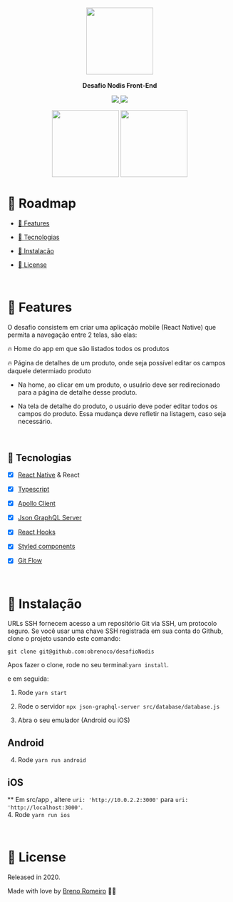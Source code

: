 <h3 align="center">
  <img src="https://i.imgur.com/EZVI01c.png" width="150px"/>
</h3> 
<p align="center"><strong> Desafio Nodis Front-End</strong></p>

<p  align="center">
  <a  href="">
  <img  src="https://img.shields.io/github/stars/obrenoco/desafioNodis"/>
  </a>
  <img  src="https://img.shields.io/github/forks/obrenoco/desafioNodis"/>
  </>
</p>

<p align="center">
  <img src ="https://media.giphy.com/media/pU5bBW7txXipUunqSI/giphy.gif" width="150px"  />
  <img src ="https://media.giphy.com/media/7yVOqwPqTxEyBAjZ3j/giphy.gif" width="150px"  />
</p>


# :pushpin: Roadmap

* [:rocket: Features](#rocket-features)

* [:robot: Tecnologias](#robot-tecnologias)

* [:construction_worker: Instalação](#construction_worker-instalação)

* [:closed_book: License](#closed_book-license)


<br />

# :rocket: Features
O desafio consistem em criar uma aplicação mobile (React Native) que permita a navegação entre 2 telas, são elas:
<br />
<p>🔥 Home do app em que são listados todos os produtos</p>
<p>🔥 Página de detalhes de um produto, onde seja possível editar os campos daquele determiado produto</p>

- Na home, ao clicar em um produto, o usuário deve ser redirecionado para a página de detalhe desse produto.

- Na tela de detalhe do produto, o usuário deve poder editar todos os campos do produto. Essa mudança deve refletir na listagem, caso seja necessário.

<br />

## :robot: Tecnologias

- [x] [React Native](https://reactnative.dev/docs/next/getting-started) & React
- [x] [Typescript](https://www.typescriptlang.org/)
- [x] [Apollo Client](https://www.apollographql.com/docs/react/)
- [x] [Json GraphQL Server](https://github.com/marmelab/json-graphql-server)
- [x] [React Hooks](https://pt-br.reactjs.org/docs/hooks-intro.html)
- [x] [Styled components](https://styled-components.com/)
- [x] [Git Flow](https://www.atlassian.com/git/tutorials/comparing-workflows/gitflow-workflow)



<br />

# :construction_worker: Instalação


URLs SSH fornecem acesso a um repositório Git via SSH, um protocolo seguro. Se você usar uma chave SSH registrada em sua conta do Github, clone o projeto usando este comando:


```git clone git@github.com:obrenoco/desafioNodis```


Apos fazer o clone, rode no seu terminal:`yarn install`.<br />

e em seguida: 
<br/>
1. Rode `yarn start`

2. Rode o servidor `npx json-graphql-server src/database/database.js`

3. Abra o seu emulador (Android ou iOS)

## Android
4. Rode `yarn run android`

## iOS
** Em src/app , altere `uri: 'http://10.0.2.2:3000'` para `uri: 'http://localhost:3000'`.
<br />
4. Rode `yarn run ios`

   
<br />


# :closed_book: License


Released in 2020.

Made with love by [Breno Romeiro](https://github.com/obrenoco) 💜🚀
